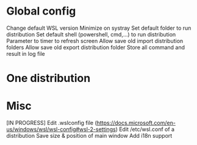 # Global config

Change default WSL version
Minimize on systray
Set default folder to run distribution
Set default shell (powershell, cmd,...) to run distribution
Parameter to timer to refresh screen
Allow save old import distribution folders
Allow save old export distribution folder
Store all command and result in log file

# One distribution

# Misc

[IN PROGRESS] Edit <USER>\.wslconfig file (https://docs.microsoft.com/en-us/windows/wsl/wsl-config#wsl-2-settings)
Edit /etc/wsl.conf of a distribution
Save size & position of main window
Add i18n support
